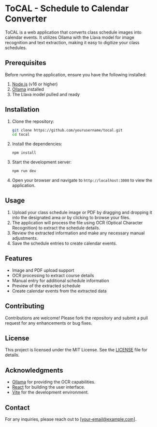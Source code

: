 # ToCAL - Schedule to Calendar Converter

ToCAL is a web application that converts class schedule images into calendar events. It utilizes Ollama with the Llava model for image recognition and text extraction, making it easy to digitize your class schedules.

## Prerequisites

Before running the application, ensure you have the following installed:

1. [Node.js](https://nodejs.org/) (v16 or higher)
2. [Ollama](https://ollama.ai/) installed
3. The Llava model pulled and ready

## Installation

1. Clone the repository:

   ```bash
   git clone https://github.com/yourusername/tocal.git
   cd tocal
   ```

2. Install the dependencies:

   ```bash
   npm install
   ```

3. Start the development server:

   ```bash
   npm run dev
   ```

4. Open your browser and navigate to `http://localhost:3000` to view the application.

## Usage

1. Upload your class schedule image or PDF by dragging and dropping it into the designated area or by clicking to browse your files.
2. The application will process the file using OCR (Optical Character Recognition) to extract the schedule details.
3. Review the extracted information and make any necessary manual adjustments.
4. Save the schedule entries to create calendar events.

## Features

- Image and PDF upload support
- OCR processing to extract course details
- Manual entry for additional schedule information
- Preview of the extracted schedule
- Create calendar events from the extracted data

## Contributing

Contributions are welcome! Please fork the repository and submit a pull request for any enhancements or bug fixes.

## License

This project is licensed under the MIT License. See the [LICENSE](LICENSE) file for details.

## Acknowledgments

- [Ollama](https://ollama.ai/) for providing the OCR capabilities.
- [React](https://reactjs.org/) for building the user interface.
- [Vite](https://vitejs.dev/) for the development environment.

## Contact

For any inquiries, please reach out to [your-email@example.com].